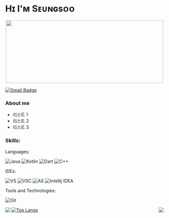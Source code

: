 # Hɪ I'ᴍ Sᴇᴜɴɢsᴏᴏ

<p align="center"><img src="https://cdn.discordapp.com/attachments/1052968210678423552/1065987022457688064/2afa1da2e65724b0.png"  width="500" height="200"></p>

[![Gmail Badge](https://img.shields.io/badge/Gmail-D14836?style=flat&logo=Gmail&logoColor=white)](mailto:shinseungsoo525@gmail.com)

### About me

- 리스트 1
- 리스트 2
- 리스트 3

### Skills:

Languages:

![Java](https://img.shields.io/badge/Java-F37C20.svg?style=for-the-badge&logoColor=white)
![Kotlin](https://img.shields.io/badge/Kotlin-7F52FF.svg?&style=for-the-badge&logo=Kotlin&logoColor=white)
![Dart](https://img.shields.io/badge/Dart-0175C2.svg?&style=for-the-badge&logo=Dart&logoColor=white)
![C++](https://img.shields.io/badge/C++-00599C.svg?&style=for-the-badge&logo=C++&logoColor=white)

IDEs:

![VS](https://img.shields.io/badge/Visual%20Studio-5C2D91.svg?&style=for-the-badge&logo=Visual%20Studio&logoColor=white)
![VSC](https://img.shields.io/badge/Visual%20Studio%20Code-007ACC.svg?&style=for-the-badge&logo=Visual%20Studio%20Code&logoColor=white)
![AS](https://img.shields.io/badge/Android%20Studio-3DDC84.svg?&style=for-the-badge&logo=Android%20Studio&logoColor=white)
![Intellij IDEA](https://img.shields.io/badge/Intellij%20IDEA-000000.svg?&style=for-the-badge&logo=Intellij%20IDEA&logoColor=white)

Tools and Technologies:

![Git](https://img.shields.io/badge/Git-F05032.svg?&style=for-the-badge&logo=Git&logoColor=white)

<img align='right' src="http://mazassumnida.wtf/api/v2/generate_badge?boj=seungsoo525">

<!--[![SSS's github stats](https://github-readme-stats.vercel.app/api?username=seungsoo525)](https://github.com/seungsoo525/github-readme-stats)
-->
<a href="https://github.com/seungsoo525/github-readme-stats">
  <img align="left" src="https://github-readme-stats.vercel.app/api/pin/?username=seungsoo525&repo=github-readme-stats" />
</a>

[![Top Langs](https://github-readme-stats.vercel.app/api/top-langs/?username=seungsoo525&layout=compact)](https://github.com/seungsoo525/github-readme-stats)

